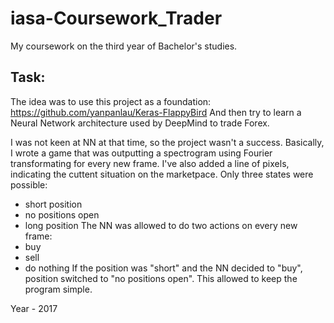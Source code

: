# iasa-Coursework_Trader
My coursework on the third year of Bachelor's studies. 

## Task:

The idea was to use this project as a foundation: https://github.com/yanpanlau/Keras-FlappyBird
And then try to learn a Neural Network architecture used by DeepMind to trade Forex.

I was not keen at NN at that time, so the project wasn't a success.
Basically, I wrote a game that was outputting a spectrogram using Fourier transformating for every new frame.
I've also added a line of pixels, indicating the cuttent situation on the marketpace.
Only three states were possible:
- short position
- no positions open
- long position
The NN was allowed to do two actions on every new frame:
- buy
- sell
- do nothing
If the position was "short" and the NN decided to "buy", position switched to "no positions open".
This allowed to keep the program simple.

Year - 2017
